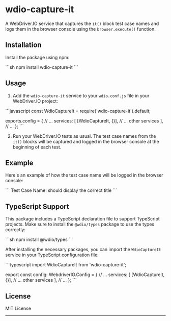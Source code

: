 # wdio-capture-it

A WebDriver.IO service that captures the `it()` block test case names and logs them in the browser console using the `browser.execute()` function.

## Installation

Install the package using npm:

\`\`\`sh
npm install wdio-capture-it
\`\`\`

## Usage

1. Add the `wdio-capture-it` service to your `wdio.conf.js` file in your WebDriver.IO project:

\`\`\`javascript
const WdioCaptureIt = require('wdio-capture-it').default;

exports.config = {
    // ...
    services: [
        [WdioCaptureIt, {}],
        // ... other services
    ],
    // ...
};
\`\`\`

2. Run your WebDriver.IO tests as usual. The test case names from the `it()` blocks will be captured and logged in the browser console at the beginning of each test.

## Example

Here's an example of how the test case name will be logged in the browser console:

\`\`\`
Test Case Name: should display the correct title
\`\`\`

## TypeScript Support

This package includes a TypeScript declaration file to support TypeScript projects. Make sure to install the `@wdio/types` package to use the types correctly:

\`\`\`sh
npm install @wdio/types
\`\`\`

After installing the necessary packages, you can import the `WdioCaptureIt` service in your TypeScript configuration file:

\`\`\`typescript
import WdioCaptureIt from 'wdio-capture-it';

export const config: WebdriverIO.Config = {
    // ...
    services: [
        [WdioCaptureIt, {}],
        // ... other services
    ],
    // ...
};
\`\`\`

## License

MIT License

---
